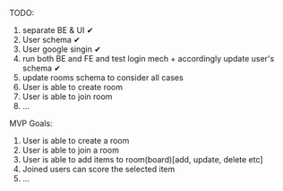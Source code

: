 

TODO:
1. separate BE & UI ✔
2. User schema ✔
3. User google singin ✔
4. run both BE and FE and test login mech + accordingly update user's schema ✔
5. update rooms schema to consider all cases
6. User is able to create room
7. User is able to join room
6. ...




MVP Goals:
1. User is able to create a room
2. User is able to join a room
3. User is able to add items to room(board)[add, update, delete etc]
4. Joined users can score the selected item
5. ...
